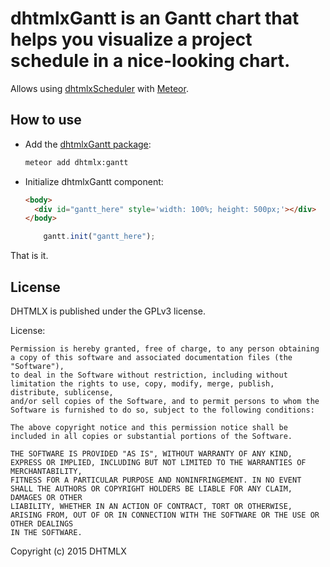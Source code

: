 dhtmlxGantt is an Gantt chart that helps you visualize a project schedule in a nice-looking chart.
================================

Allows using [dhtmlxScheduler](http://dhtmlx.com/docs/products/dhtmlxScheduler) with [Meteor](https://meteor.com/).

How to use
-----------

- Add the [dhtmlxGantt package](https://atmospherejs.com/dhtmlx/gantt):

    ```sh
    meteor add dhtmlx:gantt
    ```

- Initialize dhtmlxGantt component:

    ```html
	<body>
	  <div id="gantt_here" style='width: 100%; height: 500px;'></div>
	</body>
    ```

    ```js
        gantt.init("gantt_here");
    ```

That is it.

License
----------

DHTMLX is published under the GPLv3 license.

License:

	Permission is hereby granted, free of charge, to any person obtaining a copy of this software and associated documentation files (the "Software"),
	to deal in the Software without restriction, including without limitation the rights to use, copy, modify, merge, publish, distribute, sublicense,
	and/or sell copies of the Software, and to permit persons to whom the Software is furnished to do so, subject to the following conditions:

	The above copyright notice and this permission notice shall be included in all copies or substantial portions of the Software.

	THE SOFTWARE IS PROVIDED "AS IS", WITHOUT WARRANTY OF ANY KIND, EXPRESS OR IMPLIED, INCLUDING BUT NOT LIMITED TO THE WARRANTIES OF MERCHANTABILITY,
	FITNESS FOR A PARTICULAR PURPOSE AND NONINFRINGEMENT. IN NO EVENT SHALL THE AUTHORS OR COPYRIGHT HOLDERS BE LIABLE FOR ANY CLAIM, DAMAGES OR OTHER
	LIABILITY, WHETHER IN AN ACTION OF CONTRACT, TORT OR OTHERWISE, ARISING FROM, OUT OF OR IN CONNECTION WITH THE SOFTWARE OR THE USE OR OTHER DEALINGS
	IN THE SOFTWARE.


Copyright (c) 2015 DHTMLX
